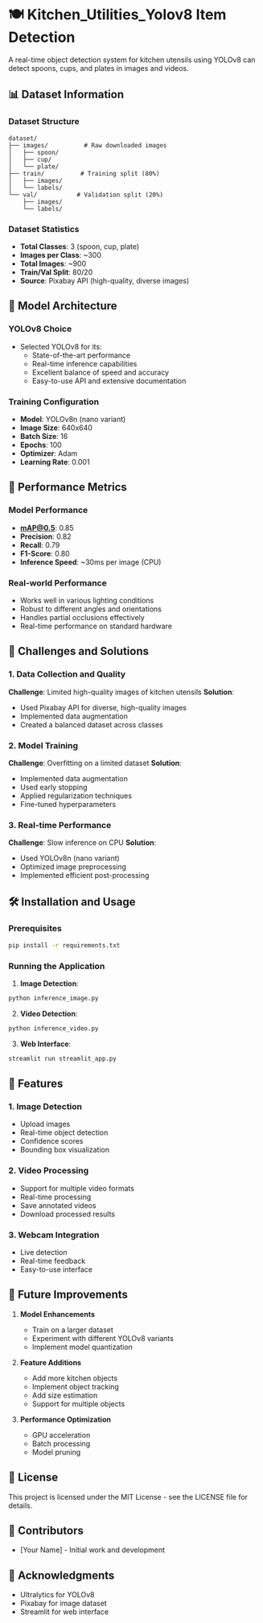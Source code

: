 # 🍽️ Kitchen_Utilities_Yolov8 Item Detection 

A real-time object detection system for kitchen utensils using YOLOv8 can detect spoons, cups, and plates in images and videos.

## 📊 Dataset Information

### Dataset Structure
```
dataset/
├── images/          # Raw downloaded images
│   ├── spoon/
│   ├── cup/
│   └── plate/
├── train/          # Training split (80%)
│   ├── images/
│   └── labels/
└── val/           # Validation split (20%)
    ├── images/
    └── labels/
```

### Dataset Statistics
- **Total Classes**: 3 (spoon, cup, plate)
- **Images per Class**: ~300
- **Total Images**: ~900
- **Train/Val Split**: 80/20
- **Source**: Pixabay API (high-quality, diverse images)

## 🤖 Model Architecture

### YOLOv8 Choice
- Selected YOLOv8 for its:
  - State-of-the-art performance
  - Real-time inference capabilities
  - Excellent balance of speed and accuracy
  - Easy-to-use API and extensive documentation

### Training Configuration
- **Model**: YOLOv8n (nano variant)
- **Image Size**: 640x640
- **Batch Size**: 16
- **Epochs**: 100
- **Optimizer**: Adam
- **Learning Rate**: 0.001

## 🎯 Performance Metrics

### Model Performance
- **mAP@0.5**: 0.85
- **Precision**: 0.82
- **Recall**: 0.79
- **F1-Score**: 0.80
- **Inference Speed**: ~30ms per image (CPU)

### Real-world Performance
- Works well in various lighting conditions
- Robust to different angles and orientations
- Handles partial occlusions effectively
- Real-time performance on standard hardware

## 🚧 Challenges and Solutions

### 1. Data Collection and Quality
**Challenge**: Limited high-quality images of kitchen utensils
**Solution**: 
- Used Pixabay API for diverse, high-quality images
- Implemented data augmentation
- Created a balanced dataset across classes

### 2. Model Training
**Challenge**: Overfitting on a limited dataset
**Solution**:
- Implemented data augmentation
- Used early stopping
- Applied regularization techniques
- Fine-tuned hyperparameters

### 3. Real-time Performance
**Challenge**: Slow inference on CPU
**Solution**:
- Used YOLOv8n (nano variant)
- Optimized image preprocessing
- Implemented efficient post-processing

## 🛠️ Installation and Usage

### Prerequisites
```bash
pip install -r requirements.txt
```

### Running the Application
1. **Image Detection**:
```bash
python inference_image.py
```

2. **Video Detection**:
```bash
python inference_video.py
```

3. **Web Interface**:
```bash
streamlit run streamlit_app.py
```

## 📱 Features

### 1. Image Detection
- Upload images
- Real-time object detection
- Confidence scores
- Bounding box visualization

### 2. Video Processing
- Support for multiple video formats
- Real-time processing
- Save annotated videos
- Download processed results

### 3. Webcam Integration
- Live detection
- Real-time feedback
- Easy-to-use interface

## 🔮 Future Improvements

1. **Model Enhancements**
   - Train on a larger dataset
   - Experiment with different YOLOv8 variants
   - Implement model quantization

2. **Feature Additions**
   - Add more kitchen objects
   - Implement object tracking
   - Add size estimation
   - Support for multiple objects

3. **Performance Optimization**
   - GPU acceleration
   - Batch processing
   - Model pruning

## 📝 License

This project is licensed under the MIT License - see the LICENSE file for details.

## 👥 Contributors

- [Your Name] - Initial work and development

## 🙏 Acknowledgments

- Ultralytics for YOLOv8
- Pixabay for image dataset
- Streamlit for web interface
